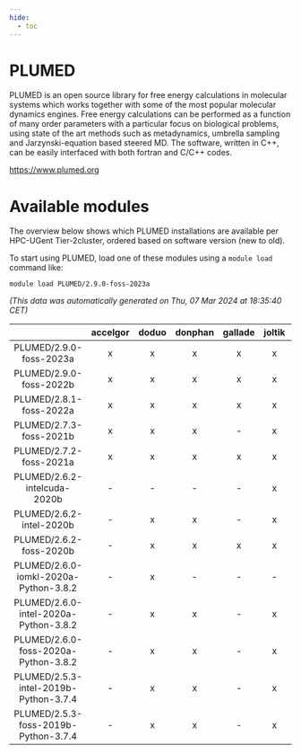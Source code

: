 ```yaml
---
hide:
  - toc
---
```


PLUMED
======


PLUMED is an open source library for free energy calculations in molecular systems which works together with some of the most popular molecular dynamics engines. Free energy calculations can be performed as a function of many order parameters with a particular  focus on biological problems, using state of the art methods such as metadynamics, umbrella sampling and Jarzynski-equation based steered MD. The software, written in C++, can be easily interfaced with both fortran and C/C++ codes.

https://www.plumed.org
# Available modules


The overview below shows which PLUMED installations are available per HPC-UGent Tier-2cluster, ordered based on software version (new to old).

To start using PLUMED, load one of these modules using a `module load` command like:

```shell
module load PLUMED/2.9.0-foss-2023a
```

*(This data was automatically generated on Thu, 07 Mar 2024 at 18:35:40 CET)*  

| |accelgor|doduo|donphan|gallade|joltik|skitty|
| :---: | :---: | :---: | :---: | :---: | :---: | :---: |
|PLUMED/2.9.0-foss-2023a|x|x|x|x|x|x|
|PLUMED/2.9.0-foss-2022b|x|x|x|x|x|x|
|PLUMED/2.8.1-foss-2022a|x|x|x|x|x|x|
|PLUMED/2.7.3-foss-2021b|x|x|x|-|x|x|
|PLUMED/2.7.2-foss-2021a|x|x|x|x|x|x|
|PLUMED/2.6.2-intelcuda-2020b|-|-|-|-|x|-|
|PLUMED/2.6.2-intel-2020b|-|x|x|-|x|-|
|PLUMED/2.6.2-foss-2020b|-|x|x|x|x|x|
|PLUMED/2.6.0-iomkl-2020a-Python-3.8.2|-|x|-|-|-|-|
|PLUMED/2.6.0-intel-2020a-Python-3.8.2|-|x|x|-|x|x|
|PLUMED/2.6.0-foss-2020a-Python-3.8.2|-|x|x|-|x|x|
|PLUMED/2.5.3-intel-2019b-Python-3.7.4|-|x|x|-|x|x|
|PLUMED/2.5.3-foss-2019b-Python-3.7.4|-|x|x|-|x|x|
